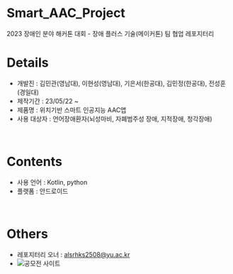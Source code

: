 # Smart_AAC_Project
2023 장애인 분야 해커톤 대회 - 장애 플러스 기술(메이커톤) 팀 협업 레포지터리

# Details
 + 개발진 : 김민관(영남대), 이현성(영남대), 기은서(한공대), 김민정(한공대), 전성훈(경일대)
 + 제작기간 : 23/05/22 ~ 
 + 제품명 : 위치기반 스마트 인공지능 AAC앱
 + 사용 대상자 : 언어장애환자(뇌성마비, 자폐범주성 장애, 지적장애, 청각장애)
 
<br>

# Contents
 + 사용 언어 : Kotlin, python
 + 플랫폼 : 안드로이드
 
<br>

 # Others
 + 레포지터리 오너 : alsrhks2508@yu.ac.kr
 + ![공모전 사이트]([https://www.kfpd.org/51/38])
